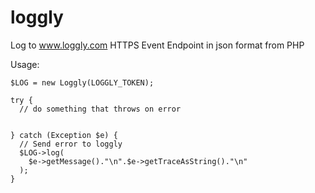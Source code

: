 loggly
======

Log to www.loggly.com HTTPS Event Endpoint in json format from PHP

Usage:

    $LOG = new Loggly(LOGGLY_TOKEN);

    try {
      // do something that throws on error
      
      
    } catch (Exception $e) {
      // Send error to loggly
      $LOG->log(
        $e->getMessage()."\n".$e->getTraceAsString()."\n"
      );
    }
  

